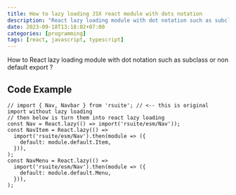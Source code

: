 ```yaml
---
title: How to lazy loading JSX react module with dots notation
description: "React lazy loading module with dot notation such as subclass or non default export"
date: 2023-09-18T13:18:02+07:00
categories: [programming]
tags: [react, javascript, typescript]
---
```


How to React lazy loading module with dot notation such as subclass or non default export ?

## Code Example

```tsx
// import { Nav, Navbar } from 'rsuite'; // <-- this is original import without lazy loading
// then below is turn them into react lazy loading
const Nav = React.lazy(() => import('rsuite/esm/Nav'));
const NavItem = React.lazy(() =>
  import('rsuite/esm/Nav').then(module => ({
    default: module.default.Item,
  })),
);
const NavMenu = React.lazy(() =>
  import('rsuite/esm/Nav').then(module => ({
    default: module.default.Menu,
  })),
);
```
